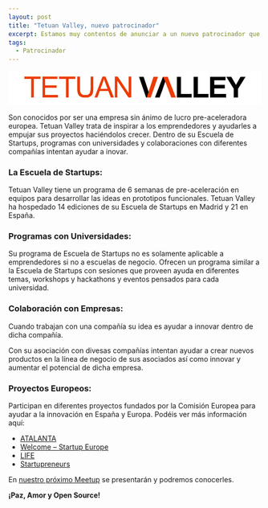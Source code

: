 ```yaml
---
layout: post
title: "Tetuan Valley, nuevo patrocinador"
excerpt: Estamos muy contentos de anunciar a un nuevo patrocinador que se ha unido para soportar este proyecto. Desde aquí queremos dar una calidad bienvenida a Tetuan Valley por ayudarnos a mejorar y crecer como comunidad.
tags: 
  - Patrocinador
---
```


<img class="post--masthead" src="/img/tetuanvalley.jpg" alt="Logo de Tetuan Valley">

Son conocidos por ser una empresa sin ánimo de lucro pre-aceleradora europea. Tetuan Valley trata de inspirar a los emprendedores y ayudarles a empujar sus proyectos haciéndolos crecer. Dentro de su Escuela de Startups, programas con universidades y colaboraciones con diferentes compañías intentan ayudar a inovar.

### La Escuela de Startups:

Tetuan Valley tiene un programa de 6 semanas de pre-aceleración en equipos para desarrollar las ideas en prototipos funcionales. Tetuan Valley ha hospedado 14 ediciones de su Escuela de Startups en Madrid y 21 en España.

### Programas con Universidades:

Su programa de Escuela de Startups no es solamente aplicable a emprendedores si no a escuelas de negocio. Ofrecen un programa similar a la Escuela de Startups con sesiones que proveen ayuda en diferentes temas, workshops y hackathons y eventos pensados para cada universidad.

### Colaboración con Empresas:

Cuando trabajan con una compañía su idea es ayudar a innovar dentro de dicha compañía.

Con su asociación con divesas compañías intentan ayudar a crear nuevos productos en la línea de negocio de sus asociados así como innovar y aumentar el potencial de dicha empresa.

### Proyectos Europeos:

Participan en diferentes proyectos fundados por la Comisión Europea para ayudar a la innovación en España y Europa. Podéis ver más información aquí:

+ <a class="link" href="http://tetuanvalley.com/2014/07/atalanta-project-an-overview-of-our-european-partners/" target="_blank">ATALANTA</a>
+ <a class="link" href="http://welcomestartup.eu/" target="_blank">Welcome – Startup Europe</a>
+ <a class="link" href="http://startupeuropeclub.eu/life_face/" target="_blank">LIFE</a>
+ <a class="link" href="http://erasmus-entrepreneurs.eu/" target="_blank">Startupreneurs</a>

En <a href="https://www.meetup.com/Open-Source-Weekends/events/235616954/" class="link">nuestro próximo Meetup</a> se presentarán y podremos conocerles.

**¡Paz, Amor y Open Source!**

